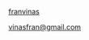 <link rel="stylesheet" href="https://maxcdn.bootstrapcdn.com/font-awesome/4.4.0/css/font-awesome.min.css">

 <i class="fa fa-github" style="font-size:20px;"></i> [franvinas](https://github.com/franvinas)

 <i class="fa fa-envelope" style="font-size:20px;"></i> [vinasfran@gmail.com](mailto:vinasfran@gmail.com)
 
<!--  
<i class="fa fa-file" style="font-size:20px;"></i> resume: [english](https://github.com/franvinas/eng-resume.pdf) \| [spanish](https://github.com/franvinas/spa-resume.pdf) 
-->
